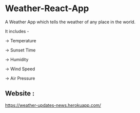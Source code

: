 # Weather-React-App

A Weather App which tells the weather of any place in the world.

It includes -

-> Temperature

-> Sunset Time

-> Humidity

-> Wind Speed

-> Air Pressure


## Website :

https://weather-updates-news.herokuapp.com/
